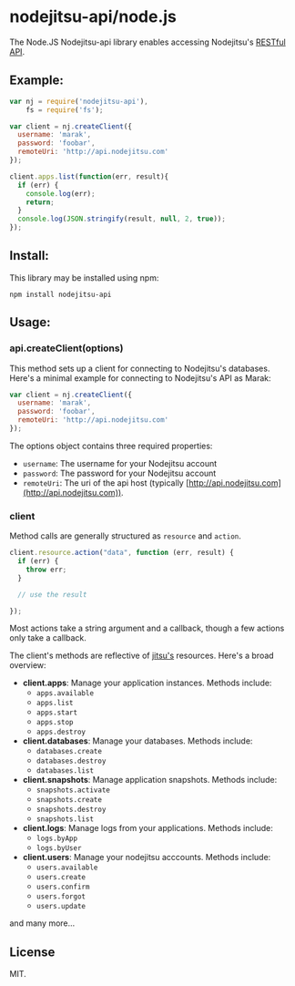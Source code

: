 # nodejitsu-api/node.js

The Node.JS Nodejitsu-api library enables accessing Nodejitsu's [RESTful API](https://github.com/nodejitsu/handbook/tree/master/API.md).

## Example:

```js
var nj = require('nodejitsu-api'),
    fs = require('fs');

var client = nj.createClient({
  username: 'marak',
  password: 'foobar',
  remoteUri: 'http://api.nodejitsu.com'
});

client.apps.list(function(err, result){
  if (err) {
    console.log(err);
    return;
  }
  console.log(JSON.stringify(result, null, 2, true));
});
```

## Install:

This library may be installed using npm:

    npm install nodejitsu-api

## Usage:


### api.createClient(options)

This method sets up a client for connecting to Nodejitsu's databases. Here's a minimal example for connecting to Nodejitsu's API as Marak:

``` js
var client = nj.createClient({
  username: 'marak',
  password: 'foobar',
  remoteUri: 'http://api.nodejitsu.com'
});
```

The options object contains three required properties:

* `username`: The username for your Nodejitsu account
* `password`: The password for your Nodejitsu account
* `remoteUri`: The uri of the api host (typically [http://api.nodejitsu.com](http://api.nodejitsu.com)).


### client

Method calls are generally structured as `resource` and `action`.

``` js
client.resource.action("data", function (err, result) {
  if (err) {
    throw err;
  }

  // use the result

});
```

Most actions take a string argument and a callback, though a few actions only take a callback.

The client's methods are reflective of [jitsu's](https://github.com/nodejitsu/jitsu) resources. Here's a broad overview:

* **client.apps**: Manage your application instances. Methods include:
    * `apps.available`
    * `apps.list`
    * `apps.start`
    * `apps.stop`
    * `apps.destroy`
* **client.databases**: Manage your databases. Methods include:
    * `databases.create`
    * `databases.destroy`
    * `databases.list`
* **client.snapshots**: Manage application snapshots. Methods include:
    * `snapshots.activate`
    * `snapshots.create`
    * `snapshots.destroy`
    * `snapshots.list`
* **client.logs**: Manage logs from your applications. Methods include:
    * `logs.byApp`
    * `logs.byUser`
* **client.users**: Manage your nodejitsu acccounts. Methods include:
    * `users.available`
    * `users.create`
    * `users.confirm`
    * `users.forgot`
    * `users.update`

and many more...

## License

MIT.
